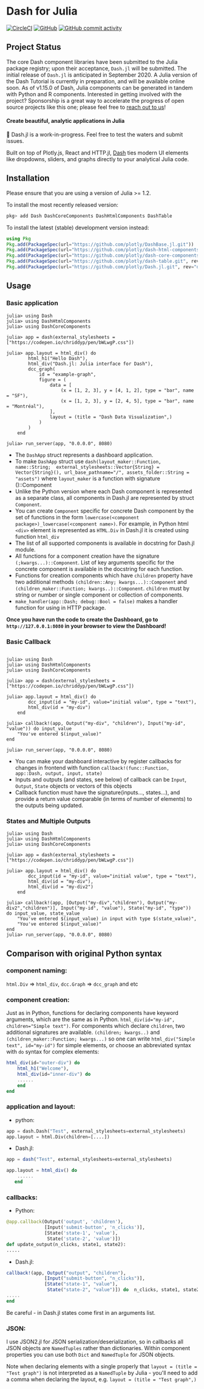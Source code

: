 # Dash for Julia

[![CircleCI](https://circleci.com/gh/plotly/Dash.jl/tree/master.svg?style=svg)](https://circleci.com/gh/plotly/Dash.jl/tree/master)
[![GitHub](https://img.shields.io/github/license/plotly/dashR.svg?color=dark-green)](https://github.com/plotly/Dash.jl/blob/master/LICENSE)
[![GitHub commit activity](https://img.shields.io/github/commit-activity/y/plotly/Dash.jl.svg?color=dark-green)](https://github.com/plotly/Dash.jl/graphs/contributors)

## Project Status

The core Dash component libraries have been submitted to the Julia package registry; upon their acceptance, `Dash.jl` will be submitted. The initial release of `Dash.jl` is anticipated in September 2020. A Julia version of the Dash Tutorial is currently in preparation, and will be available online soon. As of v1.15.0 of Dash, Julia components can be generated in tandem with Python and R components. Interested in getting involved with the project? Sponsorship is a great way to accelerate the progress of open source projects like this one; please feel free to [reach out to us](https://plotly.com/consulting-and-oem/)!

#### Create beautiful, analytic applications in Julia

🚧 Dash.jl is a work-in-progress. Feel free to test the waters and submit issues.

Built on top of Plotly.js, React and HTTP.jl, [Dash](https://plotly.com/dash/) ties modern UI elements like dropdowns, sliders, and graphs directly to your analytical Julia code.

## Installation

Please ensure that you are using a version of Julia >= 1.2.

To install the most recently released version:

```julia
pkg> add Dash DashCoreComponents DashHtmlComponents DashTable
```

To install the latest (stable) development version instead:

```julia
using Pkg
Pkg.add(PackageSpec(url="https://github.com/plotly/DashBase.jl.git"))
Pkg.add(PackageSpec(url="https://github.com/plotly/dash-html-components.git", rev="master"))
Pkg.add(PackageSpec(url="https://github.com/plotly/dash-core-components.git", rev="master"))
Pkg.add(PackageSpec(url="https://github.com/plotly/dash-table.git", rev="master"))
Pkg.add(PackageSpec(url="https://github.com/plotly/Dash.jl.git", rev="dev"))
```

## Usage

### Basic application

```jldoctest
julia> using Dash
julia> using DashHtmlComponents
julia> using DashCoreComponents

julia> app = dash(external_stylesheets = ["https://codepen.io/chriddyp/pen/bWLwgP.css"])

julia> app.layout = html_div() do
        html_h1("Hello Dash"),
        html_div("Dash.jl: Julia interface for Dash"),
        dcc_graph(
            id = "example-graph",
            figure = (
                data = [
                    (x = [1, 2, 3], y = [4, 1, 2], type = "bar", name = "SF"),
                    (x = [1, 2, 3], y = [2, 4, 5], type = "bar", name = "Montréal"),
                ],
                layout = (title = "Dash Data Visualization",)
            )
        )
    end

julia> run_server(app, "0.0.0.0", 8080)
```

* The `DashApp` struct represents a dashboard application.
* To make `DashApp` struct use `dash(layout_maker::Function, name::String;  external_stylesheets::Vector{String} = Vector{String}(), url_base_pathname="/", assets_folder::String = "assets")` where `layout_maker` is a function with signature ()::Component
* Unlike the Python version where each Dash component is represented as a separate class, all components in Dash.jl are represented by struct `Component`.
* You can create `Component` specific for concrete Dash component by the set of functions in the form ``lowercase(<component package>)_lowercase(<component name>)``. For example, in Python html `<div>` element is represented as `HTML.Div` in Dash.jl it is created using function `html_div`
* The list of all supported components is available in docstring for Dash.jl module.
* All functions for a component creation have the signature `(;kwargs...)::Component`. List of key arguments specific for the concrete component is available in the docstring for each function.
* Functions for creation components which have `children` property have two additional methods ``(children::Any; kwargs...)::Component`` and ``(children_maker::Function; kwargs..)::Component``. `children` must by string or number or single component or collection of components.
* ``make_handler(app::Dash; debug::Bool = false)`` makes a handler function for using in HTTP package.

__Once you have run the code to create the Dashboard, go to `http://127.0.0.1:8080` in your browser to view the Dashboard!__

### Basic Callback

```jldoctest

julia> using Dash
julia> using DashHtmlComponents
julia> using DashCoreComponents

julia> app = dash(external_stylesheets = ["https://codepen.io/chriddyp/pen/bWLwgP.css"])

julia> app.layout = html_div() do
        dcc_input(id = "my-id", value="initial value", type = "text"),
        html_div(id = "my-div")
    end

julia> callback!(app, Output("my-div", "children"), Input("my-id", "value")) do input_value
    "You've entered $(input_value)"
end

julia> run_server(app, "0.0.0.0", 8080)
```

* You can make your dashboard interactive by register callbacks for changes in frontend with function ``callback!(func::Function, app::Dash, output, input, state)``
* Inputs and outputs (and states, see below) of callback can be `Input`, `Output`, `State` objects or vectors of this objects
* Callback function must have the signature(inputs..., states...), and provide a return value comparable (in terms of number of elements) to the outputs being updated.

### States and Multiple Outputs

```jldoctest
julia> using Dash
julia> using DashHtmlComponents
julia> using DashCoreComponents

julia> app = dash(external_stylesheets = ["https://codepen.io/chriddyp/pen/bWLwgP.css"])

julia> app.layout = html_div() do
        dcc_input(id = "my-id", value="initial value", type = "text"),
        html_div(id = "my-div"),
        html_div(id = "my-div2")
    end

julia> callback!(app, [Output("my-div","children"), Output("my-div2","children")], Input("my-id", "value"), State("my-id", "type")) do input_value, state_value
    "You've entered $(input_value) in input with type $(state_value)",
    "You've entered $(input_value)"
end
julia> run_server(app, "0.0.0.0", 8080)
```

## Comparison with original Python syntax

### component naming:

`html.Div` => `html_div`, `dcc.Graph` => `dcc_graph` and etc

### component creation:

Just as in Python, functions for declaring components have keyword arguments, which are the same as in Python. ``html_div(id="my-id", children="Simple text")``.
For components which declare `children`, two additional signatures are available. ``(children; kwargs..)`` and ``(children_maker::Function; kwargs...)`` so one can write ``html_div("Simple text", id="my-id")`` for simple elements, or choose an abbreviated syntax with `do` syntax for complex elements:

```julia
html_div(id="outer-div") do
    html_h1("Welcome"),
    html_div(id="inner-div") do
    ......
    end
end
```

### application and layout:

* python:

```python
app = dash.Dash("Test", external_stylesheets=external_stylesheets)
app.layout = html.Div(children=[....])
```

* Dash.jl:

```julia
app = dash("Test", external_stylesheets=external_stylesheets)

app.layout = html_div() do
    ......
   end
```

### callbacks:

* Python:

```python
@app.callback(Output('output', 'children'),
              [Input('submit-button', 'n_clicks')],
              [State('state-1', 'value'),
               State('state-2', 'value')])
def update_output(n_clicks, state1, state2):
.....

```

* Dash.jl:

```julia
callback!(app, Output("output", "children"),
              [Input("submit-button", "n_clicks")],
              [State("state-1", "value"),
               State("state-2", "value")]) do  n_clicks, state1, state2
.....
end
```

Be careful - in Dash.jl states come first in an arguments list.

### JSON:

I use JSON2.jl for JSON serialization/deserialization, so in callbacks all JSON objects are `NamedTuples` rather than dictionaries. Within component properties you can use both `Dict` and `NamedTuple` for JSON objects.

Note when declaring elements with a single properly that `layout = (title = "Test graph")` is not interpreted as a `NamedTuple` by Julia  - you'll need to add a comma when declaring the layout, e.g. `layout = (title = "Test graph",)`
